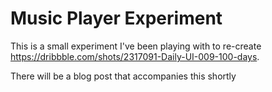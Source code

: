 # Music Player Experiment

This is a small experiment I've been playing with to re-create https://dribbble.com/shots/2317091-Daily-UI-009-100-days.

There will be a blog post that accompanies this shortly
